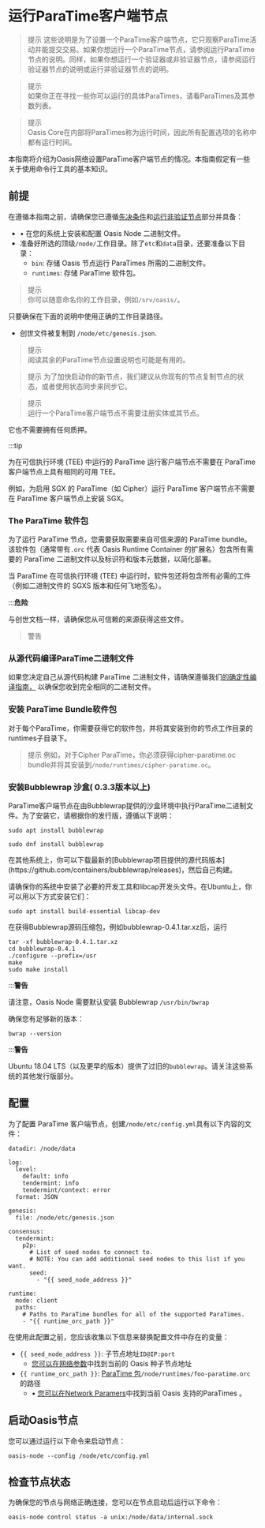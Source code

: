 # 运行ParaTime客户端节点

> 提示  这些说明是为了设置一个ParaTime客户端节点，它只观察ParaTime活动并能提交交易。如果你想运行一个ParaTime节点，请参阅运行ParaTime节点的说明。同样，如果你想运行一个验证器或非验证器节点，请参阅运行验证器节点的说明或运行非验证器节点的说明。

> 提示  
如果你正在寻找一些你可以运行的具体ParaTimes，请看ParaTimes及其参数列表。

> 提示  
Oasis Core在内部将ParaTimes称为运行时间，因此所有配置选项的名称中都有运行时间。

本指南将介绍为Oasis网络设置ParaTime客户端节点的情况。本指南假定有一些关于使用命令行工具的基本知识。

## 前提

在遵循本指南之前，请确保您已遵循[先决条件](https://docs.oasis.dev/general/run-a-node/prerequisites/)和[运行非验证节点](https://docs.oasis.dev/general/run-a-node/set-up-your-node/run-non-validator)部分并具备：

- • 在您的系统上安装和配置 Oasis Node 二进制文件。
- 准备好所选的顶级`/node/`工作目录。除了`etc`和`data`目录，还要准备以下目录：
    - `bin`: 存储 Oasis 节点运行 ParaTimes 所需的二进制文件。
    - `runtimes`: 存储 ParaTime 软件包。

> 提示  
你可以随意命名你的工作目录，例如`/srv/oasis/`。

只要确保在下面的说明中使用正确的工作目录路径。

- 创世文件被复制到 `/node/etc/genesis.json`.

> 提示  
阅读其余的ParaTime节点设置说明也可能是有用的。

> 提示  为了加快启动你的新节点，我们建议从你现有的节点复制节点的状态，或者使用状态同步来同步它。

> 提示  
运行一个ParaTime客户端节点不需要注册实体或其节点。

它也不需要拥有任何质押。

:::tip

为在可信执行环境 (TEE) 中运行的 ParaTime 运行客户端节点不需要在 ParaTime 客户端节点上具有相同的可用 TEE。

例如，为启用 SGX 的 ParaTime（如 Cipher）运行 ParaTime 客户端节点不需要在 ParaTime 客户端节点上安装 SGX。

### The ParaTime 软件包

为了运行 ParaTime 节点，您需要获取需要来自可信来源的 ParaTime bundle。该软件包（通常带有`.orc` 代表 Oasis Runtime Container 的扩展名）包含所有需要的 ParaTime 二进制文件以及标识符和版本元数据，以简化部署。

当 ParaTime 在可信执行环境 (TEE) 中运行时，软件包还将包含所有必需的工件（例如二进制文件的 SGXS 版本和任何飞地签名）。

:::**危险**

与创世文档一样，请确保您从可信赖的来源获得这些文件。

> 警告  
### 从源代码编译ParaTime二进制文件

如果您决定自己从源代码构建 ParaTime 二进制文件，请确保遵循我们[的确定性编译指南，](https://docs.oasis.dev/oasis-sdk/runtime/reproducibility) 以确保您收到完全相同的二进制文件。

### 安装 ParaTime Bundle软件包

对于每个ParaTime，你需要获得它的软件包，并将其安装到你的节点工作目录的runtimes子目录下。

> 提示  例如，对于Cipher ParaTime，你必须获得cipher-paratime.oc bundle并将其安装到`/node/runtimes/cipher-paratime.oc`。

### 安装Bubblewrap 沙盒( 0.3.3版本以上)

ParaTime客户端节点在由Bubblewrap提供的沙盒环境中执行ParaTime二进制文件。为了安装它，请根据你的发行版，遵循以下说明：

<Tabs>
<TabItem value="Ubuntu 18.10+">

```
sudo apt install bubblewrap

```

</TabItem>
<TabItem value="Fedora">

```
sudo dnf install bubblewrap

```

</TabItem>
<TabItem value="other" label="Other Distributions">
在其他系统上，你可以下载最新的[Bubblewrap项目提供的源代码版本](https://github.com/containers/bubblewrap/releases)，然后自己构建。

请确保你的系统中安装了必要的开发工具和libcap开发头文件。在Ubuntu上，你可以用以下方式安装它们：

```
sudo apt install build-essential libcap-dev

```

在获得Bubblewrap源码压缩包，例如bubblewrap-0.4.1.tar.xz后，运行

```
tar -xf bubblewrap-0.4.1.tar.xz
cd bubblewrap-0.4.1
./configure --prefix=/usr
make
sudo make install

```

:::**警告**

请注意，Oasis Node 需要默认安装 Bubblewrap `/usr/bin/bwrap`

</TabItem>
</Tabs>

确保您有足够新的版本：

```
bwrap --version

```

:::**警告**

Ubuntu 18.04 LTS（以及更早的版本）提供了过旧的`bubblewrap`。请关注这些系统的其他发行版部分。

## 配置

为了配置 ParaTime 客户端节点，创建`/node/etc/config.yml`具有以下内容的文件：

```
datadir: /node/data

log:
  level:
    default: info
    tendermint: info
    tendermint/context: error
  format: JSON

genesis:
  file: /node/etc/genesis.json

consensus:
  tendermint:
    p2p:
      # List of seed nodes to connect to.
      # NOTE: You can add additional seed nodes to this list if you want.
      seed:
        - "{{ seed_node_address }}"

runtime:
  mode: client
  paths:
    # Paths to ParaTime bundles for all of the supported ParaTimes.
    - "{{ runtime_orc_path }}"

```

在使用此配置之前，您应该收集以下信息来替换配置文件中存在的变量：

- `{{ seed_node_address }}`: 子节点地址`ID@IP:port`
    - [您可以在网络参数](https://docs.oasis.dev/general/oasis-network/network-parameters)中找到当前的 Oasis 种子节点地址
- `{{ runtime_orc_path }}`: [ParaTime 包](https://docs.oasis.dev/general/run-a-node/set-up-your-node/run-a-paratime-client-node#the-paratime-bundle)`/node/runtimes/foo-paratime.orc`的路径
    - • [您可以在Network Paramers](https://docs.oasis.dev/general/oasis-network/network-parameters#paratimes)中找到当前 Oasis 支持的ParaTimes 。

## 启动Oasis节点

您可以通过运行以下命令来启动节点：

```
oasis-node --config /node/etc/config.yml

```

## 检查节点状态

为确保您的节点与网络正确连接，您可以在节点启动后运行以下命令：

```
oasis-node control status -a unix:/node/data/internal.sock

```